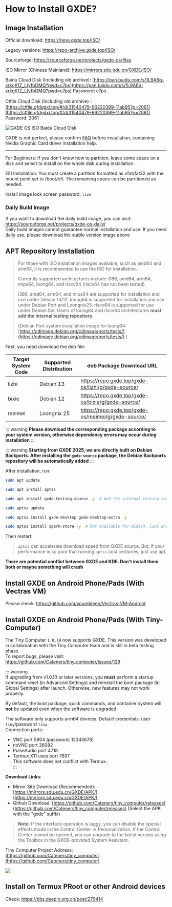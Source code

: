 # How to Install GXDE?
## Image Installation


Official download: https://repo.gxde.top/ISO/

Legacy versions: https://repo-archive.gxde.top/ISO/

Sourceforge: https://sourceforge.net/projects/gxde-os/files

ISO Mirror (Chinese Mainland): https://mirrors.sdu.edu.cn/GXDE/ISO/

Baidu Cloud Disk (Including old archive): [https://pan.baidu.com/s/1L9A6q-xrkgKfZ_LIyfbDMQ?pwd=c7ps](https://pan.baidu.com/s/1L9A6q-xrkgKfZ_LIyfbDMQ?pwd=c7ps)  Password: c7ps   

Ctfile Cloud Disk (Including old archive)：[https://ctfile.gfdgdxi.top/#/d/31540479-66220399-11ab95?p=2061](https://ctfile.gfdgdxi.top/#/d/31540479-66220399-11ab95?p=2061) Password: 2061  

![GXDE OS ISO Baidu Cloud Disk](/install/baidu.jpg)


GXDE is not perfect, please confirm [FAQ](faq.md) before installation, containing Nvidia Graphic Card driver installation help. 

---

For Beginners: If you don't know how to partition, leave some space on a disk and select to install on the whole disk during installation.

EFI Installation: You must create a partition formatted as vfat/fat32 with the mount point set to /boot/efi. The remaining space can be partitioned as needed.  

Install image lock screen password: `live`  

### Daily Build Image
If you want to download the daily build image, you can visit: https://sourceforge.net/projects/gxde-os-daily/  
Daily build images cannot guarantee normal installation and use. If you need daily use, please download the stable version image above  

## APT Repository Installation
> For those with ISO installation images available, such as amd64 and arm64, it is recommended to use the ISO for installation.
> 
> Currently supported architectures include i386, amd64, arm64, mips64, loong64, and riscv64 (riscv64 has not been tested).
> 
> i386, amd64, arm64, and mips64 are supported for installation and use under Debian 13/12. loong64 is supported for installation and use under Debian Port and Loongnix25. riscv64 is supported for use under Debian Sid. Users of loong64 and riscv64 architectures **must add the internal testing repository**.
> 
> (Debian Port system installation image for loong64: [https://cdimage.debian.org/cdimage/ports/tests/](https://cdimage.debian.org/cdimage/ports/tests/) )

First, you need download the deb file:  

| Target System Code | Supported Distribution | deb Package Download URL |
| --- | --- | --- |
| lizhi | Debian 13 | https://repo.gxde.top/gxde-os/lizhi/g/gxde-source/ |
| bixie | Debian 12 | https://repo.gxde.top/gxde-os/bixie/g/gxde-source/ |
| meimei | Loongnix 25 | https://repo.gxde.top/gxde-os/meimei/g/gxde-source/ |

::: warning
**Please download the corresponding package according to your system version, otherwise dependency errors may occur during installation**
:::

::: warning
**Starting from GXDE 2025, we are directly built on Debian Backports. After installing the `gxde-source` package, the Debian Backports repository will be automatically added**
:::

After installation, run:  

```bash
sudo apt update

sudo apt install aptss

sudo apt install gxde-testing-source -y  # Add the internal testing source. Debian Sid/Port users must use it, amd64, mips64, i386, arm64 and Loongnix 25 users can ignore it

sudo aptss update

sudo aptss install gxde-desktop gxde-desktop-extra -y

sudo aptss install spark-store -y  # Not available for mips64, i386 and riscv64 users

```

Then restart.

> `aptss` can accelerate download speed from GXDE source. But, if your performance is so poor that running `aptss` cost centuries, just use apt.

**There are potential conflict between GXDE and KDE. Don't install them both or maybe something will crash**

## Install GXDE on Android Phone/Pads (With Vectras VM)

Please check: https://github.com/xoureldeen/Vectras-VM-Android



## Install GXDE on Android Phone/Pads (With Tiny-Computer)
The Tiny Computer `1.0.19` now supports GXDE. This version was developed in collaboration with the Tiny Computer team and is still in beta testing phase.  
To report bugs, please visit: https://github.com/Cateners/tiny_computer/issues/129  

::: warning  
If upgrading from v1.0.10 or later versions, you **must** perform a startup command reset (in Advanced Settings) and reinstall the boot package (in Global Settings) after launch. Otherwise, new features may not work properly.  

By default, the boot package, quick commands, and container system will **not** be updated even when the software is upgraded.  

The software only supports arm64 devices. Default credentials: user `tiny`/password `tiny`.  
Connection ports:  
- VNC port 5904 (password: 12345678)  
- noVNC port 36082  
- PulseAudio port 4718  
- Termux X11 uses port 7897  
This software does not conflict with Termux.  
:::  

**Download Links**:

- Mirror Site Download (Recommended): [https://mirrors.sdu.edu.cn/GXDE/APK/](https://mirrors.sdu.edu.cn/GXDE/APK/)
- Github Download: [https://github.com/Cateners/tiny_computer/releases](https://github.com/Cateners/tiny_computer/releases) (Select the APK with the "gxde" suffix)

> **Note**: If the interface operation is laggy, you can disable the special effects mode in the Control Center => Personalization. If the Control Center cannot be opened, you can upgrade to the latest version using the Toolbox in the GXDE-provided System Assistant.

Tiny Computer Project Address: [https://github.com/Cateners/tiny_computer](https://github.com/Cateners/tiny_computer)

![](/tiny-computer.jpg)  

## Install on Termux PRoot or other Android devices

Check: https://bbs.deepin.org.cn/post/279414
